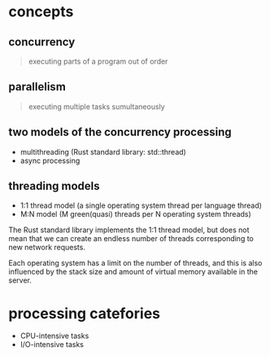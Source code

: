 # concepts
## concurrency
> executing parts of a program out of order

## parallelism
> executing multiple tasks sumultaneously

## two models of the concurrency processing
- multithreading        (Rust standard library: std::thread)
- async processing

## threading models
- 1:1 thread model      (a single operating system thread per language thread)
- M:N model             (M green(quasi) threads per N operating system threads)

The Rust standard library implements the 1:1 thread model, but does not mean
    that we can create an endless number of threads corresponding to new
    network requests.

Each operating system has a limit on the number of threads, and this is also
    influenced by the stack size and amount of virtual memory available in the
    server.

# processing catefories
- CPU-intensive tasks
- I/O-intensive tasks

